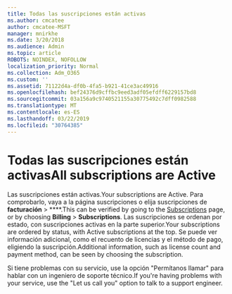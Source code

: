 ```yaml
---
title: Todas las suscripciones están activas
ms.author: cmcatee
author: cmcatee-MSFT
manager: mnirkhe
ms.date: 3/20/2018
ms.audience: Admin
ms.topic: article
ROBOTS: NOINDEX, NOFOLLOW
localization_priority: Normal
ms.collection: Adm_O365
ms.custom: ''
ms.assetid: 71122d4a-df0b-4fa5-b921-41ce3ac49916
ms.openlocfilehash: bef24376d9cffbc9eed3adf05efdff6229157bd8
ms.sourcegitcommit: 03a156a9c9740521155a30775492c7dff0982588
ms.translationtype: MT
ms.contentlocale: es-ES
ms.lasthandoff: 03/22/2019
ms.locfileid: "30764385"
---
```

# <a name="all-subscriptions-are-active"></a><span data-ttu-id="c5f5a-102">Todas las suscripciones están activas</span><span class="sxs-lookup"><span data-stu-id="c5f5a-102">All subscriptions are Active</span></span>

<span data-ttu-id="c5f5a-103">Las suscripciones están activas.</span><span class="sxs-lookup"><span data-stu-id="c5f5a-103">Your subscriptions are Active.</span></span> <span data-ttu-id="c5f5a-104">Para comprobarlo, vaya a la [](https://go.microsoft.com/fwlink/p/?linkid=842054) página suscripciones o elija suscripciones de **facturación** \> \*\*\*\*.</span><span class="sxs-lookup"><span data-stu-id="c5f5a-104">This can be verified by going to the [Subscriptions](https://go.microsoft.com/fwlink/p/?linkid=842054) page, or by choosing **Billing** \> **Subscriptions**.</span></span> <span data-ttu-id="c5f5a-105">Las suscripciones se ordenan por estado, con suscripciones activas en la parte superior.</span><span class="sxs-lookup"><span data-stu-id="c5f5a-105">Your subscriptions are ordered by status, with Active subscriptions at the top.</span></span> <span data-ttu-id="c5f5a-106">Se puede ver información adicional, como el recuento de licencias y el método de pago, eligiendo la suscripción.</span><span class="sxs-lookup"><span data-stu-id="c5f5a-106">Additional information, such as license count and payment method, can be seen by choosing the subscription.</span></span>
  
<span data-ttu-id="c5f5a-107">Si tiene problemas con su servicio, use la opción "Permítanos llamar" para hablar con un ingeniero de soporte técnico.</span><span class="sxs-lookup"><span data-stu-id="c5f5a-107">If you're having problems with your service, use the "Let us call you" option to talk to a support engineer.</span></span>
  

